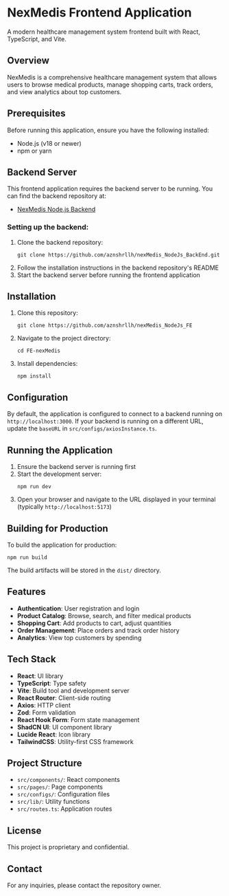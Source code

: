 # NexMedis Frontend Application

A modern healthcare management system frontend built with React, TypeScript, and Vite.

## Overview

NexMedis is a comprehensive healthcare management system that allows users to browse medical products, manage shopping carts, track orders, and view analytics about top customers.

## Prerequisites

Before running this application, ensure you have the following installed:

- Node.js (v18 or newer)
- npm or yarn

## Backend Server

This frontend application requires the backend server to be running. You can find the backend repository at:

- [NexMedis Node.js Backend](https://github.com/aznshrllh/nexMedis_NodeJs_BackEnd)

### Setting up the backend:

1. Clone the backend repository:
   ```
   git clone https://github.com/aznshrllh/nexMedis_NodeJs_BackEnd.git
   ```
2. Follow the installation instructions in the backend repository's README
3. Start the backend server before running the frontend application

## Installation

1. Clone this repository:

   ```
   git clone https://github.com/aznshrllh/nexMedis_NodeJs_FE
   ```

2. Navigate to the project directory:

   ```
   cd FE-nexMedis
   ```

3. Install dependencies:
   ```
   npm install
   ```

## Configuration

By default, the application is configured to connect to a backend running on `http://localhost:3000`. If your backend is running on a different URL, update the `baseURL` in `src/configs/axiosInstance.ts`.

## Running the Application

1. Ensure the backend server is running first
2. Start the development server:
   ```
   npm run dev
   ```
3. Open your browser and navigate to the URL displayed in your terminal (typically `http://localhost:5173`)

## Building for Production

To build the application for production:

```
npm run build
```

The build artifacts will be stored in the `dist/` directory.

## Features

- **Authentication**: User registration and login
- **Product Catalog**: Browse, search, and filter medical products
- **Shopping Cart**: Add products to cart, adjust quantities
- **Order Management**: Place orders and track order history
- **Analytics**: View top customers by spending

## Tech Stack

- **React**: UI library
- **TypeScript**: Type safety
- **Vite**: Build tool and development server
- **React Router**: Client-side routing
- **Axios**: HTTP client
- **Zod**: Form validation
- **React Hook Form**: Form state management
- **ShadCN UI**: UI component library
- **Lucide React**: Icon library
- **TailwindCSS**: Utility-first CSS framework

## Project Structure

- `src/components/`: React components
- `src/pages/`: Page components
- `src/configs/`: Configuration files
- `src/lib/`: Utility functions
- `src/routes.ts`: Application routes

## License

This project is proprietary and confidential.

## Contact

For any inquiries, please contact the repository owner.
